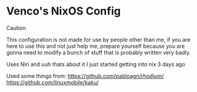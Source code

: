 # Venco's NixOS Config
> [!CAUTION]
> This configuration is not made for use by people other than me,
> if you are here to use this and not just help me, prepare yourself
> because you are gonna need to modify a bunch of stuff that is 
> probably written very badly.

Uses Niri and uuh thats about it I just started getting into nix 3 days ago

Used some things from:
https://github.com/pabloagn/rhodium/
https://github.com/linuxmobile/kaku/
